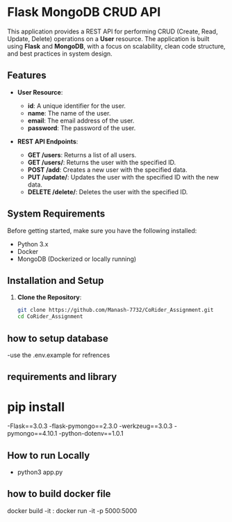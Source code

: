# Flask MongoDB CRUD API

This application provides a REST API for performing CRUD (Create, Read, Update, Delete) operations on a **User** resource. The application is built using **Flask** and **MongoDB**, with a focus on scalability, clean code structure, and best practices in system design.

## Features

- **User Resource**:
  - **id**: A unique identifier for the user.
  - **name**: The name of the user.
  - **email**: The email address of the user.
  - **password**: The password of the user.

- **REST API Endpoints**:
  - **GET /users**: Returns a list of all users.
  - **GET /users/<id>**: Returns the user with the specified ID.
  - **POST /add**: Creates a new user with the specified data.
  - **PUT /update/<id>**: Updates the user with the specified ID with the new data.
  - **DELETE /delete/<id>**: Deletes the user with the specified ID.

## System Requirements

Before getting started, make sure you have the following installed:

- Python 3.x
- Docker
- MongoDB (Dockerized or locally running)

## Installation and Setup

1. **Clone the Repository**:
   ```bash
   git clone https://github.com/Manash-7732/CoRider_Assignment.git
   cd CoRider_Assignment


## how to setup database
-use the .env.example for refrences

## requirements and library
# pip install

-Flask==3.0.3
-flask-pymongo==2.3.0
-werkzeug==3.0.3
-pymongo==4.10.1
-python-dotenv==1.0.1


## How to run Locally
- python3 app.py

## how to build docker file

docker build -it <image name>:<tag-name>
docker run -it -p 5000:5000 <image-name>





